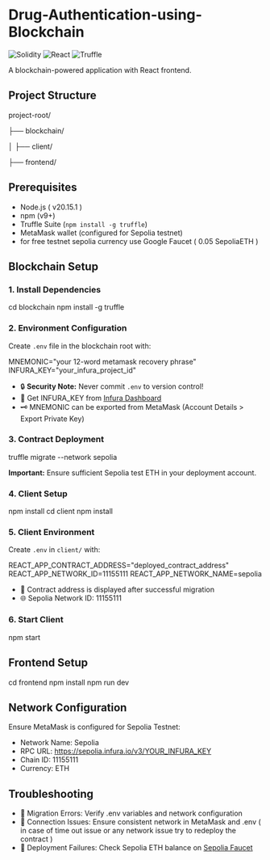 
# Drug-Authentication-using-Blockchain

![Solidity](https://img.shields.io/badge/Solidity-%23363636.svg?logo=solidity&logoColor=white)
![React](https://img.shields.io/badge/React-20232A?logo=react&logoColor=61DAFB)
![Truffle](https://img.shields.io/badge/Truffle-3A2E24?logo=truffle&logoColor=white)

A blockchain-powered application with React frontend.

## Project Structure

project-root/

├── blockchain/

│   ├── client/

├── frontend/    


## Prerequisites
- Node.js ( v20.15.1 ) 
- npm (v9+)
- Truffle Suite (`npm install -g truffle`)
- MetaMask wallet (configured for Sepolia testnet)
- for free testnet sepolia currency use Google Faucet ( 0.05 SepoliaETH )

## Blockchain Setup

### 1. Install Dependencies

cd blockchain
npm install -g truffle

### 2. Environment Configuration
Create `.env` file in the blockchain root with:

MNEMONIC="your 12-word metamask recovery phrase"
INFURA_KEY="your_infura_project_id"

- 🔒 **Security Note:** Never commit `.env` to version control!
- 🔑 Get INFURA_KEY from [Infura Dashboard](https://infura.io/)
- 🗝️ MNEMONIC can be exported from MetaMask (Account Details > Export Private Key)

### 3. Contract Deployment

truffle migrate --network sepolia

**Important:** Ensure sufficient Sepolia test ETH in your deployment account.

### 4. Client Setup

npm install
cd client
npm install


### 5. Client Environment
Create `.env` in `client/` with:

REACT_APP_CONTRACT_ADDRESS="deployed_contract_address"
REACT_APP_NETWORK_ID=11155111
REACT_APP_NETWORK_NAME=sepolia

- 📝 Contract address is displayed after successful migration
- 🌐 Sepolia Network ID: 11155111

### 6. Start Client

npm start


## Frontend Setup


cd frontend
npm install
npm run dev


## Network Configuration

Ensure MetaMask is configured for Sepolia Testnet:
- Network Name: Sepolia
- RPC URL: https://sepolia.infura.io/v3/YOUR_INFURA_KEY
- Chain ID: 11155111
- Currency: ETH
  

## Troubleshooting
- 🚨 Migration Errors: Verify .env variables and network configuration
- 🔗 Connection Issues: Ensure consistent network in MetaMask and .env ( in case of time out issue or any network issue try to redeploy the contract )
- 💸 Deployment Failures: Check Sepolia ETH balance on [Sepolia Faucet](https://sepoliafaucet.com/)
